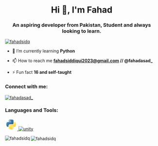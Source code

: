 <h1 align="center">Hi 👋, I'm Fahad</h1>
<h3 align="center">An aspiring developer from Pakistan, Student and always looking to learn.</h3>

<p align="left"> <a href="https://github.com/ryo-ma/github-profile-trophy"><img src="https://github-profile-trophy.vercel.app/?username=fahadsidq" alt="fahadsidq" /></a> </p>

- 🌱 I’m currently learning **Python**

- 📫 How to reach me **fahadsiddiqui2023@gmail.com // @fahadasad_**

- ⚡ Fun fact **16 and self-taught**

<h3 align="left">Connect with me:</h3>
<p align="left">
<a href="https://instagram.com/fahadasad_" target="blank"><img align="center" src="https://raw.githubusercontent.com/rahuldkjain/github-profile-readme-generator/master/src/images/icons/Social/instagram.svg" alt="fahadasad_" height="30" width="40" /></a>
</p>

<h3 align="left">Languages and Tools:</h3>
<p align="left"> <a href="https://www.python.org" target="_blank" rel="noreferrer"> <img src="https://raw.githubusercontent.com/devicons/devicon/master/icons/python/python-original.svg" alt="python" width="40" height="40"/> </a> <a href="https://unity.com/" target="_blank" rel="noreferrer"> <img src="https://www.vectorlogo.zone/logos/unity3d/unity3d-icon.svg" alt="unity" width="40" height="40"/> </a> </p>

<p><img align="left" src="https://github-readme-stats.vercel.app/api/top-langs?username=fahadsidq&show_icons=true&locale=en&layout=compact" alt="fahadsidq" /></p>

<p>&nbsp;<img align="center" src="https://github-readme-stats.vercel.app/api?username=fahadsidq&show_icons=true&locale=en" alt="fahadsidq" /></p>
